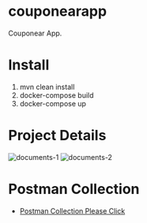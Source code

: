 # couponearapp
Couponear App.

# Install 
1. mvn clean install <br>
2. docker-compose build <br>
3. docker-compose up <br>

# Project Details
![documents-1](https://user-images.githubusercontent.com/12942688/189535964-8b511eb9-83e2-4476-99d4-322ac5fc7d9b.jpg)
![documents-2](https://user-images.githubusercontent.com/12942688/189535966-afc88209-a4f7-47f9-bb0a-9df71e58704f.jpg)

# Postman Collection 
- [Postman Collection Please Click ](postman/CouponearApp.postman_collection.json)
